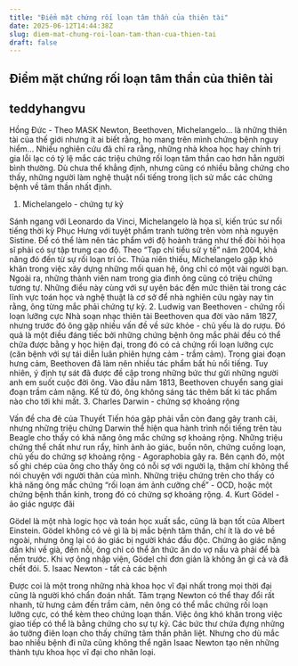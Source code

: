```yaml
---
title: "Điểm mặt chứng rối loạn tâm thần của thiên tài"
date: 2025-06-12T14:44:38Z
slug: diem-mat-chung-roi-loan-tam-than-cua-thien-tai
draft: false
---
```


## Điểm mặt chứng rối loạn tâm thần của thiên tài

## teddyhangvu

Hồng Đức - Theo MASK
Newton, Beethoven, Michelangelo... là những thiên tài của thế giới nhưng ít ai biết rằng, họ mang trên mình chứng bệnh nguy hiểm...
Nhiều nghiên cứu đã chỉ ra rằng, những nhà khoa học hay chính trị gia lỗi lạc có tỷ lệ mắc các triệu chứng rối loạn tâm thần cao hơn hẳn người bình thường. Dù chưa thể khẳng định, nhưng cũng có nhiều bằng chứng cho thấy, những người làm nghệ thuật nổi tiếng trong lịch sử mắc các chứng bệnh về tâm thần nhất định. 
1. Michelangelo - chứng tự kỷ
 
​Sánh ngang với Leonardo da Vinci, Michelangelo là họa sĩ, kiến trúc sư nổi tiếng thời kỳ Phục Hưng với tuyệt phẩm tranh tường trên vòm nhà nguyện Sistine. Để có thể làm nên tác phẩm với độ hoành tráng như thế đòi hỏi họa sĩ phải có sự tập trung cao độ. Theo “Tạp chí tiểu sử y tế” năm 2004, khả năng đó đến từ sự rối loạn trí óc.
​Thủa niên thiếu, Michelangelo gặp khó khăn trong việc xây dựng những mối quan hệ, ông chỉ có một vài người bạn. Ngoài ra, những thành viên nam trong gia đình ông cũng có triệu chứng tương tự. 
Những điều này cùng với sự uyên bác đến mức thiên tài trong các lĩnh vực toán học và nghệ thuật là cơ sở để nhà nghiên cứu ngày nay tin rằng, ông từng mắc phải chứng tự kỷ.
2. Ludwig van Beethoven - chứng rối loạn lưỡng cực
Nhà soạn nhạc thiên tài Beethoven qua đời vào năm 1827, nhưng trước đó ông gặp nhiều vấn đề về sức khỏe - chủ yếu là do rượu. Đó quả là một điều đáng tiếc bởi những chứng bệnh ông mắc phải đều có thể chữa được bằng y học hiện đại, trong đó có cả chứng rối loạn lưỡng cực (căn bệnh với sự tái diễn luân phiên hưng cảm - trầm cảm). 
​Trong giai đoạn hưng cảm, Beethoven đã làm nên nhiều tác phẩm bất hủ nổi tiếng. Tuy nhiên, ý định tự sát đã được đề cập trong những bức thư gửi những người anh em suốt cuộc đời ông. Vào đầu năm 1813, Beethoven chuyển sang giai đoạn trầm cảm nặng. Kể từ đó, ông không sáng tác thêm bất kì tác phẩm nào cho tới khi mất.
3. Charles Darwin - chứng sợ khoảng rộng
 
Vấn đề cha đẻ của Thuyết Tiến hóa gặp phải vẫn còn đang gây tranh cãi, nhưng những triệu chứng Darwin thể hiện qua hành trình nổi tiếng trên tàu Beagle cho thấy có khả năng ông mắc chứng sợ khoảng rộng. Những triệu chứng thể chất như run rẩy, hình ảnh ảo giác, buồn nôn, chứng cuồng loạn, chủ yếu do chứng sợ khoảng rộng - Agoraphobia gây ra. 
​Bên cạnh đó, một số ghi chép của ông cho thấy ông có nỗi sợ với người lạ, thậm chí không thể nói chuyện với người thân của mình. Những triệu chứng trên cho thấy có khả năng ông mắc chứng “rối loạn ám ảnh cưỡng chế” - OCD, hoặc một chứng bệnh thần kinh, trong đó có chứng sợ khoảng rộng. 
4. Kurt Gödel - ảo giác ngược đãi
 
Gödel là một nhà logic học và toán học xuất sắc, cũng là bạn tốt của Albert Einstein. Gödel không có vẻ gì là bị mắc bệnh tâm thần, chí ít là do vẻ bề ngoài, nhưng ông lại có ảo giác bị người khác đầu độc. 
​Chứng ảo giác nặng dần khi về già, đến nỗi, ông chỉ có thể ăn thức ăn do vợ nấu và phải để bà nếm trước. Khi vợ ông nhập viện, Gödel chỉ đơn giản là không ăn gì cả và đã chết đói.
5. Isaac Newton - tất cả các bệnh
 
Được coi là một trong những nhà khoa học vĩ đại nhất trong mọi thời đại cũng là người khó chẩn đoán nhất. Tâm trạng Newton có thể thay đổi rất nhanh, từ hưng cảm đến trầm cảm, nên ông có thể mắc chứng rối loạn lưỡng cực, có thể kèm theo chứng loạn thần. 
​Việc ông khó khăn trong việc giao tiếp có thể là bằng chứng cho sự tự kỷ. Các bức thư chứa đựng những ảo tưởng điên loạn cho thấy chứng tâm thần phân liệt. Nhưng cho dù mắc bao nhiều bệnh đi nữa cũng không thể ngăn Isaac Newton tạo nên những thành tựu khoa học vĩ đại cho nhân loại.